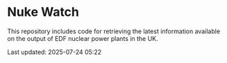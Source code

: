 # Nuke Watch

This repository includes code for retrieving the latest information available on the output of EDF nuclear power plants in the UK.

Last updated: 2025-07-24 05:22